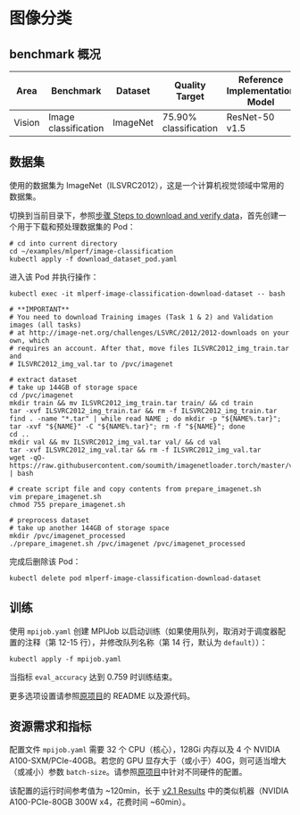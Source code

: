 # 图像分类

## benchmark 概况

| Area   | Benchmark            | Dataset  | Quality Target        | Reference Implementation Model |
| ------ | -------------------- | -------- | --------------------- | ------------------------------ |
| Vision | Image classification | ImageNet | 75.90% classification | ResNet-50 v1.5                 |

## 数据集

使用的数据集为 ImageNet（ILSVRC2012），这是一个计算机视觉领域中常用的数据集。

切换到当前目录下，参照[步骤 Steps to download and verify data](https://github.com/mlcommons/training_results_v2.1/tree/main/NVIDIA/benchmarks/resnet/implementations/mxnet-22.04#steps-to-download-and-verify-data)，首先创建一个用于下载和预处理数据集的 Pod：

```shell
# cd into current directory
cd ~/examples/mlperf/image-classification
kubectl apply -f download_dataset_pod.yaml
```

进入该 Pod 并执行操作：

```shell
kubectl exec -it mlperf-image-classification-download-dataset -- bash

# **IMPORTANT**
# You need to download Training images (Task 1 & 2) and Validation images (all tasks)
# at http://image-net.org/challenges/LSVRC/2012/2012-downloads on your own, which
# requires an account. After that, move files ILSVRC2012_img_train.tar and
# ILSVRC2012_img_val.tar to /pvc/imagenet

# extract dataset
# take up 144GB of storage space
cd /pvc/imagenet
mkdir train && mv ILSVRC2012_img_train.tar train/ && cd train
tar -xvf ILSVRC2012_img_train.tar && rm -f ILSVRC2012_img_train.tar
find . -name "*.tar" | while read NAME ; do mkdir -p "${NAME%.tar}"; tar -xvf "${NAME}" -C "${NAME%.tar}"; rm -f "${NAME}"; done
cd ..
mkdir val && mv ILSVRC2012_img_val.tar val/ && cd val 
tar -xvf ILSVRC2012_img_val.tar && rm -f ILSVRC2012_img_val.tar
wget -qO- https://raw.githubusercontent.com/soumith/imagenetloader.torch/master/valprep.sh | bash

# create script file and copy contents from prepare_imagenet.sh
vim prepare_imagenet.sh
chmod 755 prepare_imagenet.sh

# preprocess dataset
# take up another 144GB of storage space
mkdir /pvc/imagenet_processed
./prepare_imagenet.sh /pvc/imagenet /pvc/imagenet_processed
```

完成后删除该 Pod：

```shell
kubectl delete pod mlperf-image-classification-download-dataset
```

## 训练

使用 `mpijob.yaml` 创建 MPIJob 以启动训练（如果使用队列，取消对于调度器配置的注释（第 12-15 行），并修改队列名称（第 14 行，默认为 `default`））：

```shell
kubectl apply -f mpijob.yaml
```

当指标 `eval_accuracy` 达到 0.759 时训练结束。

更多选项设置请参照[原项目](https://github.com/mlcommons/training_results_v2.1/tree/main/NVIDIA/benchmarks/resnet/implementations/mxnet-22.04)的 README 以及源代码。

## 资源需求和指标

配置文件 `mpijob.yaml` 需要 32 个 CPU（核心），128Gi 内存以及 4 个 NVIDIA A100-SXM/PCIe-40GB。若您的 GPU 显存大于（或小于）40G，则可适当增大（或减小）参数 `batch-size`。请参照[原项目](https://github.com/mlcommons/training_results_v2.1/tree/main/NVIDIA/benchmarks/resnet/implementations/mxnet-22.04)中针对不同硬件的配置。

该配置的运行时间参考值为 ~120min，长于 [v2.1 Results](https://mlcommons.org/en/training-normal-21/) 中的类似机器（NVIDIA A100-PCIe-80GB 300W x4，花费时间 ~60min）。
